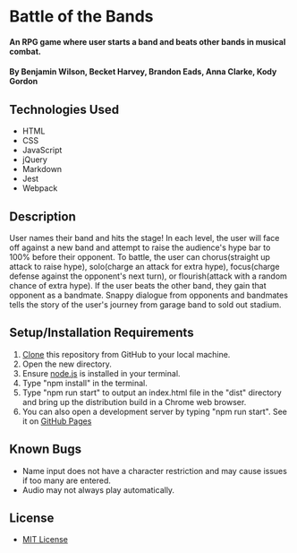  # Battle of the Bands

#### An RPG game where user starts a band and beats other bands in musical combat.

#### By Benjamin Wilson, Becket Harvey, Brandon Eads, Anna Clarke, Kody Gordon

## Technologies Used

* HTML
* CSS
* JavaScript
* jQuery
* Markdown
* Jest
* Webpack

## Description

User names their band and hits the stage! In each level, the user will face off against a new band and attempt to raise the audience's hype bar to 100% before their opponent. To battle, the user can chorus(straight up attack to raise hype), solo(charge an attack for extra hype), focus(charge defense against the opponent's next turn), or flourish(attack with a random chance of extra hype). If the user beats the other band, they gain that opponent as a bandmate. Snappy dialogue from opponents and bandmates tells the story of the user's journey from garage band to sold out stadium.

## Setup/Installation Requirements

1. [Clone](https://docs.github.com/en/github/creating-cloning-and-archiving-repositories/cloning-a-repository-from-github/cloning-a-repository) this repository from GitHub to your local machine.
2. Open the new directory.
3. Ensure [node.js](https://nodejs.org/en/) is installed in your terminal.
4. Type "npm install" in the terminal.
5. Type "npm run start" to output an index.html file in the "dist" directory and bring up the distribution build in a Chrome web browser.
6. You can also open a development server by typing "npm run start".
See it on [GitHub Pages](https://github.com/benjaminw1030/battle-of-the-bands/)

## Known Bugs

* Name input does not have a character restriction and may cause issues if too many are entered. 
* Audio may not always play automatically.

## License

* [MIT License](https://opensource.org/licenses/MIT)